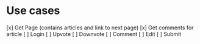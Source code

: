 # Use cases
[x] Get Page (contains articles and link to next page)
[x] Get comments for article
[ ] Login
[ ] Upvote
[ ] Downvote
[ ] Comment
[ ] Edit
[ ] Submit
